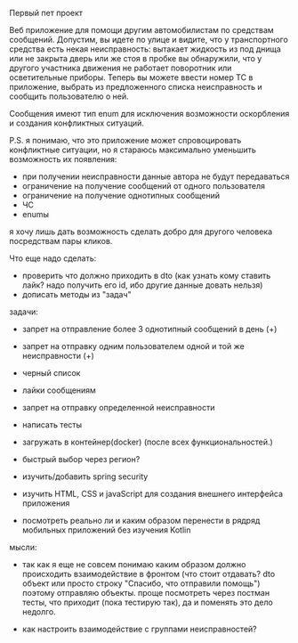 Первый пет проект

Веб приложение для помощи другим автомобилистам по средствам сообщений.
Допустим, вы идете по улице и видите, что у транспортного средства есть некая неисправность: вытакает жидкость из под днища или не закрыта дверь
или же стоя в пробке вы обнаружили, что у другого участника движения не работает поворотник или осветительные приборы.
Теперь вы можете ввести номер ТС в приложение, выбрать из предложенного списка неисправность и сообщить пользователю о ней.

Сообщения имеют тип enum для исключения возможности оскорбления и создания конфликтных ситуаций.

P.S. я понимаю, что это приложение может спровоцировать конфликтные ситуации, но я стараюсь максимально уменьшить возможность их появления:
- при получении неисправности данные автора не будут передаваться
- ограничение на получение сообщений от одного пользователя
- ограничение на получение однотипных сообщений
- ЧС
- enumы

я хочу лишь дать возможность сделать добро для другого человека посредствам пары кликов.


Что еще надо сделать:

- проверить что должно приходить в dto (как узнать кому ставить лайк? надо получить его id, ибо другие данные довать нельзя)
- дописать методы из "задач"

задачи:

- запрет на отправление более 3 однотипный сообщений в день (+)
- запрет на отправку одним пользователем одной и той же неисправности (+)
- черный список
- лайки сообщениям
- запрет на отправку определенной неисправности
- написать тесты
- загружать в контейнер(docker) (после всех функциональностей.)

- быстрый выбор через регион?

- изучить/добавить spring security
- изучить HTML, CSS и javaScript для создания внешнего интерфейса приложения
- посмотреть реально ли и каким образом перенести в рядряд мобильных приложений без изучения Kotlin

мысли:
- так как я еще не совсем понимаю каким образом должно происходить взаимодействие в фронтом (что стоит отдавать? dto объект или просто строку "Спасибо, что отправили помощь")
поэтому отправляю объекты. проще посмотреть через постман тесты, что приходит (пока тестирую так), да и поменять это дело недолго.

- как настроить взаимодействие с группами неисправностей?